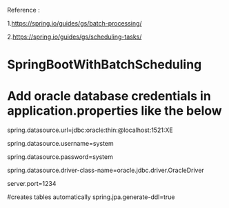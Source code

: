 
Reference :

1.https://spring.io/guides/gs/batch-processing/

2.https://spring.io/guides/gs/scheduling-tasks/



# SpringBootWithBatchScheduling

# Add oracle database credentials in application.properties like the below

spring.datasource.url=jdbc:oracle:thin:@localhost:1521:XE

spring.datasource.username=system

spring.datasource.password=system

spring.datasource.driver-class-name=oracle.jdbc.driver.OracleDriver


server.port=1234


#creates tables automatically
spring.jpa.generate-ddl=true
